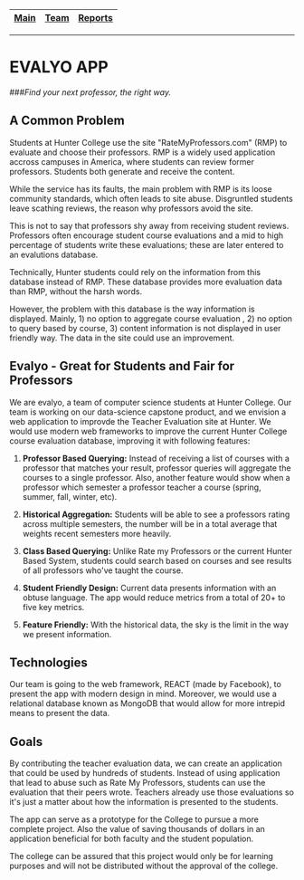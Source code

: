 [Main](../master/README.md) | [Team](../master/blurbs/team.md) | [Reports](../master/weekly_reports)
------------ | ------------- | -------------
---
# EVALYO APP

###*Find your next professor, the right way.*

## A Common Problem

Students at Hunter College use the site "RateMyProfessors.com" (RMP) to evaluate and choose their professors. RMP is a widely used application accross campuses in America, where students can review former professors. Students both generate and receive the content.

While the service has its faults, the main problem with RMP is its loose community standards, which often leads to site abuse. Disgruntled students leave scathing reviews, the reason why professors avoid the site.

This is not to say that professors shy away from receiving student reviews. Professors often encourage student course evaluations and a mid to high percentage of students write these evaluations; these are later entered to an evalutions database.

Technically, Hunter students could rely on the information from this database instead of RMP. These database provides more evaluation data than RMP, without the harsh words.

However, the problem with this database is the way information is displayed. Mainly, 1) no option to aggregate course evaluation , 2) no option to query based by course, 3) content information is not displayed in user friendly way. The data in the site could use an improvement.

## Evalyo - Great for Students and Fair for Professors

We are evalyo, a team of computer science students at Hunter College. Our team is working on our data-science capstone product, and we envision a web application to improvde the Teacher Evaluation site at Hunter. We would use modern web frameworks to improve the current Hunter College course evaluation database, improving it with following features:

1. **Professor Based Querying:** Instead of receiving a list of courses with a professor that matches your result, professor queries will aggregate the courses to a single professor. Also, another feature would show when a professor which semester a professor teacher a course (spring, summer, fall, winter, etc).

2. **Historical Aggregation:** Students will be able to see a professors rating across multiple semesters, the number will be in a total average that weights recent semesters more heavily.

3. **Class Based Querying:** Unlike Rate my Professors or the current Hunter Based System, students could search based on courses and see results of all professors who've taught the course.

4. **Student Friendly Design:** Current data presents information with an obtuse language. The app would reduce metrics from a total of 20+ to five key metrics.

5. **Feature Friendly:** With the historical data, the sky is the limit in the way we present information.

## Technologies

Our team is going to the web framework, REACT (made by Facebook), to present the app with modern design in mind. Moreover, we would use a relational database known as MongoDB that would allow for more intrepid means to present the data.

## Goals

By contributing the teacher evaluation data, we can create an application that could be used by hundreds of students. Instead of using application that lead to abuse such as Rate My Professors, students can use the evaluation that their peers wrote. Teachers already use those evaluations so it's just a matter about how the information is presented to the students.

The app can serve as a prototype for the College to pursue a more complete project. Also the value of saving thousands of dollars in an application beneficial for both faculty and the student population.

The college can be assured that this project would only be for learning purposes and will not be distributed without the approval of the college.
